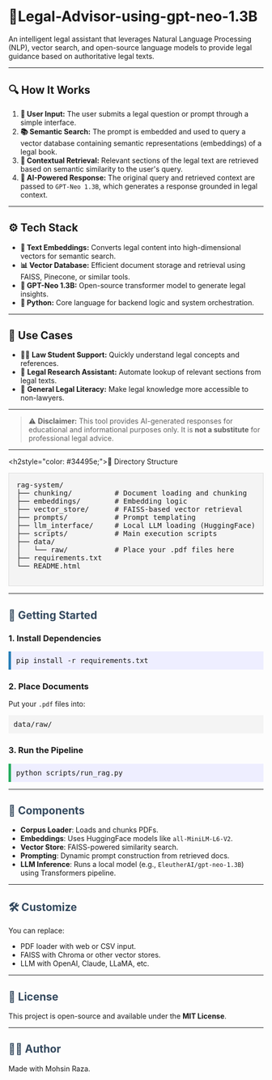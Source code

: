 <h1>🧠Legal-Advisor-using-gpt-neo-1.3B</h1>

<p>An intelligent legal assistant that leverages Natural Language Processing (NLP), vector search, and open-source language models to provide legal guidance based on authoritative legal texts.</p>

<hr/>

<h2>🔍 How It Works</h2>

<ol>
  <li><strong>💬 User Input:</strong> The user submits a legal question or prompt through a simple interface.</li>
  <li><strong>📚 Semantic Search:</strong> The prompt is embedded and used to query a vector database containing semantic representations (embeddings) of a legal book.</li>
  <li><strong>📖 Contextual Retrieval:</strong> Relevant sections of the legal text are retrieved based on semantic similarity to the user's query.</li>
  <li><strong>🧠 AI-Powered Response:</strong> The original query and retrieved context are passed to <code>GPT-Neo 1.3B</code>, which generates a response grounded in legal context.</li>
</ol>

<hr/>

<h2>⚙️ Tech Stack</h2>

<ul>
  <li><strong>🧾 Text Embeddings:</strong> Converts legal content into high-dimensional vectors for semantic search.</li>
  <li><strong>📊 Vector Database:</strong> Efficient document storage and retrieval using FAISS, Pinecone, or similar tools.</li>
  <li><strong>🧠 GPT-Neo 1.3B:</strong> Open-source transformer model to generate legal insights.</li>
  <li><strong>🐍 Python:</strong> Core language for backend logic and system orchestration.</li>
</ul>

<hr/>

<h2>💼 Use Cases</h2>

<ul>
  <li>🧑‍🎓 <strong>Law Student Support:</strong> Quickly understand legal concepts and references.</li>
  <li>🧾 <strong>Legal Research Assistant:</strong> Automate lookup of relevant sections from legal texts.</li>
  <li>🧠 <strong>General Legal Literacy:</strong> Make legal knowledge more accessible to non-lawyers.</li>
</ul>

<hr/>

<blockquote>
  ⚠️ <strong>Disclaimer:</strong> This tool provides AI-generated responses for educational and informational purposes only. It is <strong>not a substitute</strong> for professional legal advice.
</blockquote>


<hr>

   <h2style="color: #34495e;">📁 Directory Structure</h2>
   <pre style="background: #f4f4f4; padding: 15px; border: 1px solid #ddd;">
rag-system/
├── chunking/          # Document loading and chunking
├── embeddings/        # Embedding logic
├── vector_store/      # FAISS-based vector retrieval
├── prompts/           # Prompt templating
├── llm_interface/     # Local LLM loading (HuggingFace)
├── scripts/           # Main execution scripts
├── data/
│   └── raw/           # Place your .pdf files here
├── requirements.txt
└── README.html
    </pre>

   <hr>

   <h2 style="color: #34495e;">🚀 Getting Started</h2>

   <h3>1. Install Dependencies</h3>
    <pre style="background: #eef; padding: 10px; border-left: 5px solid #2980b9;">pip install -r requirements.txt</pre>

   <h3>2. Place Documents</h3>
    <p>Put your <code>.pdf</code> files into:</p>
    <pre style="background: #f4f4f4; padding: 10px;">data/raw/</pre>

   <h3>3. Run the Pipeline</h3>
    <pre style="background: #eef; padding: 10px; border-left: 5px solid #27ae60;">python scripts/run_rag.py</pre>

   <hr>

   <h2 style="color: #34495e;">📌 Components</h2>
    <ul>
        <li><strong>Corpus Loader</strong>: Loads and chunks PDFs.</li>
        <li><strong>Embeddings</strong>: Uses HuggingFace models like <code>all-MiniLM-L6-V2</code>.</li>
        <li><strong>Vector Store</strong>: FAISS-powered similarity search.</li>
        <li><strong>Prompting</strong>: Dynamic prompt construction from retrieved docs.</li>
        <li><strong>LLM Inference</strong>: Runs a local model (e.g., <code>EleutherAI/gpt-neo-1.3B</code>) using Transformers pipeline.</li>
    </ul>

   <hr>

   <h2 style="color: #34495e;">🛠 Customize</h2>
    <p>You can replace:</p>
    <ul>
        <li>PDF loader with web or CSV input.</li>
        <li>FAISS with Chroma or other vector stores.</li>
        <li>LLM with OpenAI, Claude, LLaMA, etc.</li>
    </ul>

   <hr>

   <h2 style="color: #34495e;">📜 License</h2>
    <p>This project is open-source and available under the <strong>MIT License</strong>.</p>

   <hr>

   <h2 style="color: #34495e;">👨‍💻 Author</h2>
    <p>Made with Mohsin Raza.</p>
